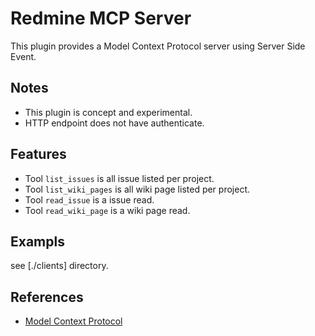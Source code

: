 # Redmine MCP Server

This plugin provides a Model Context Protocol server using Server Side Event.

## Notes

- This plugin is concept and experimental.
- HTTP endpoint does not have authenticate.

## Features

- Tool `list_issues` is all issue listed per project.
- Tool `list_wiki_pages` is all wiki page listed per project.
- Tool `read_issue` is a issue read.
- Tool `read_wiki_page` is a wiki page read.

## Exampls

see [./clients] directory.

## References

- [Model Context Protocol](https://modelcontextprotocol.io/introduction)
